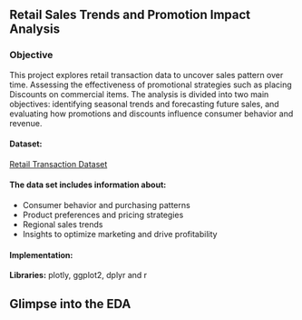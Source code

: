 ## Retail Sales Trends and Promotion Impact Analysis

### Objective

This project explores retail transaction data to uncover sales pattern over time. Assessing the effectiveness of promotional strategies such as placing Discounts on commercial items. The analysis is divided into two main objectives: identifying seasonal trends and forecasting future sales, and evaluating how promotions and discounts influence consumer behavior and revenue.

#### Dataset:

[Retail Transaction Dataset](https://www.kaggle.com/datasets/fahadrehman07/retail-transaction-dataset)

#### The data set includes information about:

-   Consumer behavior and purchasing patterns
-   Product preferences and pricing strategies
-   Regional sales trends
-   Insights to optimize marketing and drive profitability

#### Implementation:

**Libraries:** plotly, ggplot2, dplyr and r

## Glimpse into the EDA
